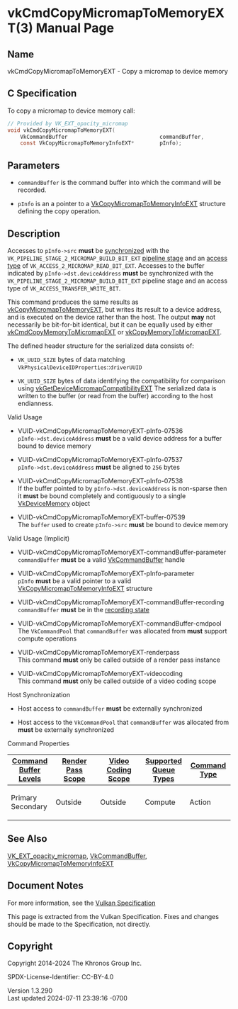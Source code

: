 # vkCmdCopyMicromapToMemoryEXT(3) Manual Page

## Name

vkCmdCopyMicromapToMemoryEXT - Copy a micromap to device memory



## <a href="#_c_specification" class="anchor"></a>C Specification

To copy a micromap to device memory call:

``` c
// Provided by VK_EXT_opacity_micromap
void vkCmdCopyMicromapToMemoryEXT(
    VkCommandBuffer                             commandBuffer,
    const VkCopyMicromapToMemoryInfoEXT*        pInfo);
```

## <a href="#_parameters" class="anchor"></a>Parameters

- `commandBuffer` is the command buffer into which the command will be
  recorded.

- `pInfo` is an a pointer to a
  [VkCopyMicromapToMemoryInfoEXT](https://registry.khronos.org/vulkan/specs/1.3-extensions/man/html/VkCopyMicromapToMemoryInfoEXT.html)
  structure defining the copy operation.

## <a href="#_description" class="anchor"></a>Description

Accesses to `pInfo->src` **must** be <a
href="https://registry.khronos.org/vulkan/specs/1.3-extensions/html/vkspec.html#synchronization-dependencies"
target="_blank" rel="noopener">synchronized</a> with the
`VK_PIPELINE_STAGE_2_MICROMAP_BUILD_BIT_EXT` <a
href="https://registry.khronos.org/vulkan/specs/1.3-extensions/html/vkspec.html#synchronization-pipeline-stages"
target="_blank" rel="noopener">pipeline stage</a> and an <a
href="https://registry.khronos.org/vulkan/specs/1.3-extensions/html/vkspec.html#synchronization-access-types"
target="_blank" rel="noopener">access type</a> of
`VK_ACCESS_2_MICROMAP_READ_BIT_EXT`. Accesses to the buffer indicated by
`pInfo->dst.deviceAddress` **must** be synchronized with the
`VK_PIPELINE_STAGE_2_MICROMAP_BUILD_BIT_EXT` pipeline stage and an
access type of `VK_ACCESS_TRANSFER_WRITE_BIT`.

This command produces the same results as
[vkCopyMicromapToMemoryEXT](https://registry.khronos.org/vulkan/specs/1.3-extensions/man/html/vkCopyMicromapToMemoryEXT.html), but writes
its result to a device address, and is executed on the device rather
than the host. The output **may** not necessarily be bit-for-bit
identical, but it can be equally used by either
[vkCmdCopyMemoryToMicromapEXT](https://registry.khronos.org/vulkan/specs/1.3-extensions/man/html/vkCmdCopyMemoryToMicromapEXT.html) or
[vkCopyMemoryToMicromapEXT](https://registry.khronos.org/vulkan/specs/1.3-extensions/man/html/vkCopyMemoryToMicromapEXT.html).

The defined header structure for the serialized data consists of:

- `VK_UUID_SIZE` bytes of data matching
  `VkPhysicalDeviceIDProperties`::`driverUUID`

- `VK_UUID_SIZE` bytes of data identifying the compatibility for
  comparison using
  [vkGetDeviceMicromapCompatibilityEXT](https://registry.khronos.org/vulkan/specs/1.3-extensions/man/html/vkGetDeviceMicromapCompatibilityEXT.html)
  The serialized data is written to the buffer (or read from the buffer)
  according to the host endianness.

Valid Usage

- <a href="#VUID-vkCmdCopyMicromapToMemoryEXT-pInfo-07536"
  id="VUID-vkCmdCopyMicromapToMemoryEXT-pInfo-07536"></a>
  VUID-vkCmdCopyMicromapToMemoryEXT-pInfo-07536  
  `pInfo->dst.deviceAddress` **must** be a valid device address for a
  buffer bound to device memory

- <a href="#VUID-vkCmdCopyMicromapToMemoryEXT-pInfo-07537"
  id="VUID-vkCmdCopyMicromapToMemoryEXT-pInfo-07537"></a>
  VUID-vkCmdCopyMicromapToMemoryEXT-pInfo-07537  
  `pInfo->dst.deviceAddress` **must** be aligned to `256` bytes

- <a href="#VUID-vkCmdCopyMicromapToMemoryEXT-pInfo-07538"
  id="VUID-vkCmdCopyMicromapToMemoryEXT-pInfo-07538"></a>
  VUID-vkCmdCopyMicromapToMemoryEXT-pInfo-07538  
  If the buffer pointed to by `pInfo->dst.deviceAddress` is non-sparse
  then it **must** be bound completely and contiguously to a single
  [VkDeviceMemory](https://registry.khronos.org/vulkan/specs/1.3-extensions/man/html/VkDeviceMemory.html) object

- <a href="#VUID-vkCmdCopyMicromapToMemoryEXT-buffer-07539"
  id="VUID-vkCmdCopyMicromapToMemoryEXT-buffer-07539"></a>
  VUID-vkCmdCopyMicromapToMemoryEXT-buffer-07539  
  The `buffer` used to create `pInfo->src` **must** be bound to device
  memory

Valid Usage (Implicit)

- <a href="#VUID-vkCmdCopyMicromapToMemoryEXT-commandBuffer-parameter"
  id="VUID-vkCmdCopyMicromapToMemoryEXT-commandBuffer-parameter"></a>
  VUID-vkCmdCopyMicromapToMemoryEXT-commandBuffer-parameter  
  `commandBuffer` **must** be a valid
  [VkCommandBuffer](https://registry.khronos.org/vulkan/specs/1.3-extensions/man/html/VkCommandBuffer.html) handle

- <a href="#VUID-vkCmdCopyMicromapToMemoryEXT-pInfo-parameter"
  id="VUID-vkCmdCopyMicromapToMemoryEXT-pInfo-parameter"></a>
  VUID-vkCmdCopyMicromapToMemoryEXT-pInfo-parameter  
  `pInfo` **must** be a valid pointer to a valid
  [VkCopyMicromapToMemoryInfoEXT](https://registry.khronos.org/vulkan/specs/1.3-extensions/man/html/VkCopyMicromapToMemoryInfoEXT.html)
  structure

- <a href="#VUID-vkCmdCopyMicromapToMemoryEXT-commandBuffer-recording"
  id="VUID-vkCmdCopyMicromapToMemoryEXT-commandBuffer-recording"></a>
  VUID-vkCmdCopyMicromapToMemoryEXT-commandBuffer-recording  
  `commandBuffer` **must** be in the [recording
  state](#commandbuffers-lifecycle)

- <a href="#VUID-vkCmdCopyMicromapToMemoryEXT-commandBuffer-cmdpool"
  id="VUID-vkCmdCopyMicromapToMemoryEXT-commandBuffer-cmdpool"></a>
  VUID-vkCmdCopyMicromapToMemoryEXT-commandBuffer-cmdpool  
  The `VkCommandPool` that `commandBuffer` was allocated from **must**
  support compute operations

- <a href="#VUID-vkCmdCopyMicromapToMemoryEXT-renderpass"
  id="VUID-vkCmdCopyMicromapToMemoryEXT-renderpass"></a>
  VUID-vkCmdCopyMicromapToMemoryEXT-renderpass  
  This command **must** only be called outside of a render pass instance

- <a href="#VUID-vkCmdCopyMicromapToMemoryEXT-videocoding"
  id="VUID-vkCmdCopyMicromapToMemoryEXT-videocoding"></a>
  VUID-vkCmdCopyMicromapToMemoryEXT-videocoding  
  This command **must** only be called outside of a video coding scope

Host Synchronization

- Host access to `commandBuffer` **must** be externally synchronized

- Host access to the `VkCommandPool` that `commandBuffer` was allocated
  from **must** be externally synchronized

Command Properties

<table class="tableblock frame-all grid-all stretch">
<colgroup>
<col style="width: 20%" />
<col style="width: 20%" />
<col style="width: 20%" />
<col style="width: 20%" />
<col style="width: 20%" />
</colgroup>
<thead>
<tr>
<th class="tableblock halign-left valign-top"><a
href="#VkCommandBufferLevel">Command Buffer Levels</a></th>
<th class="tableblock halign-left valign-top"><a
href="#vkCmdBeginRenderPass">Render Pass Scope</a></th>
<th class="tableblock halign-left valign-top"><a
href="#vkCmdBeginVideoCodingKHR">Video Coding Scope</a></th>
<th class="tableblock halign-left valign-top"><a
href="#VkQueueFlagBits">Supported Queue Types</a></th>
<th class="tableblock halign-left valign-top"><a
href="#fundamentals-queueoperation-command-types">Command Type</a></th>
</tr>
</thead>
<tbody>
<tr>
<td class="tableblock halign-left valign-top"><p>Primary<br />
Secondary</p></td>
<td class="tableblock halign-left valign-top"><p>Outside</p></td>
<td class="tableblock halign-left valign-top"><p>Outside</p></td>
<td class="tableblock halign-left valign-top"><p>Compute</p></td>
<td class="tableblock halign-left valign-top"><p>Action</p></td>
</tr>
</tbody>
</table>

## <a href="#_see_also" class="anchor"></a>See Also

[VK_EXT_opacity_micromap](https://registry.khronos.org/vulkan/specs/1.3-extensions/man/html/VK_EXT_opacity_micromap.html),
[VkCommandBuffer](https://registry.khronos.org/vulkan/specs/1.3-extensions/man/html/VkCommandBuffer.html),
[VkCopyMicromapToMemoryInfoEXT](https://registry.khronos.org/vulkan/specs/1.3-extensions/man/html/VkCopyMicromapToMemoryInfoEXT.html)

## <a href="#_document_notes" class="anchor"></a>Document Notes

For more information, see the <a
href="https://registry.khronos.org/vulkan/specs/1.3-extensions/html/vkspec.html#vkCmdCopyMicromapToMemoryEXT"
target="_blank" rel="noopener">Vulkan Specification</a>

This page is extracted from the Vulkan Specification. Fixes and changes
should be made to the Specification, not directly.

## <a href="#_copyright" class="anchor"></a>Copyright

Copyright 2014-2024 The Khronos Group Inc.

SPDX-License-Identifier: CC-BY-4.0

Version 1.3.290  
Last updated 2024-07-11 23:39:16 -0700
